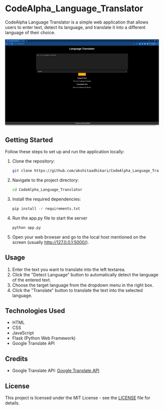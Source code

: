 # CodeAlpha_Language_Translator

CodeAlpha Language Translator is a simple web application that allows users to enter text, detect its language, and translate it into a different language of their choice.

![Screenshot](translator.png)

## Getting Started

Follow these steps to set up and run the application locally:

1. Clone the repository:

   ```bash
   git clone https://github.com/akshitaadhikari/CodeAlpha_Language_Translator.git

2. Navigate to the project directory:

    ```bash
    cd CodeAlpha_Language_Translator
    
3. Install the required dependencies:

    ```bash
    pip install -r requirements.txt
    
4. Run the app.py file to start the server

    ```bash
    python app.py
    
5. Open your web browser and go to the local host mentioned on the screen (usually http://127.0.0.1:5000/).
   


## Usage

1. Enter the text you want to translate into the left textarea.
2. Click the "Detect Language" button to automatically detect the language of the entered text.
3. Choose the target language from the dropdown menu in the right box.
4. Click the "Translate" button to translate the text into the selected language.

## Technologies Used

- HTML
- CSS
- JavaScript
- Flask (Python Web Framework)
- Google Translate API

## Credits

- Google Translate API: [Google Translate API](https://cloud.google.com/translate/docs)

## License

This project is licensed under the MIT License - see the [LICENSE](LICENSE) file for details.

